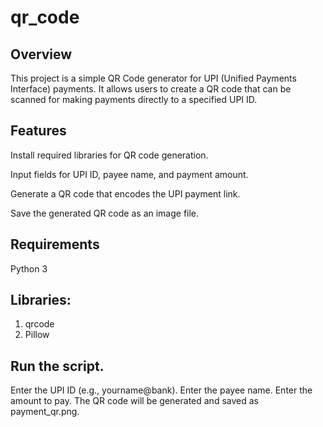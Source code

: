 # qr_code
## Overview
This project is a simple QR Code generator for UPI (Unified Payments Interface) payments. It allows users to create a QR code that can be scanned for making payments directly to a specified UPI ID.

## Features
Install required libraries for QR code generation.

Input fields for UPI ID, payee name, and payment amount.

Generate a QR code that encodes the UPI payment link.

Save the generated QR code as an image file.

## Requirements
Python 3
## Libraries:
1. qrcode
2. Pillow
   
## Run the script.
Enter the UPI ID (e.g., yourname@bank).
Enter the payee name.
Enter the amount to pay.
The QR code will be generated and saved as payment_qr.png.
